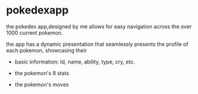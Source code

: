 # pokedexapp

the pokedex app,designed by me allows for easy navigation across the over 1000 current pokemon.

the app has a dynamic presentation that seamlessly presents the profile of each pokemon, showcasing their

- basic information: Id, name, ability, type, cry, etc.

- the pokemon's 8 stats

- the pokemon's moves
